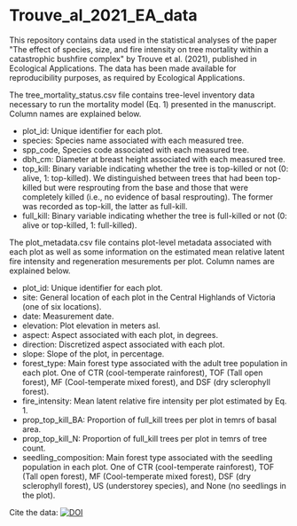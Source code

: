 # Trouve_al_2021_EA_data

This repository contains data used in the statistical analyses of the paper "The effect of species, size, and fire intensity on tree mortality within a catastrophic bushfire complex" by Trouve et al. (2021), published in Ecological Applications.
The data has been made available for reproducibility purposes, as required by Ecological Applications. 

The tree_mortality_status.csv file contains tree-level inventory data necessary to run the mortality model (Eq. 1) presented in the manuscript. Column names are  explained below.

* plot_id: Unique identifier for each plot.
* species: Species name associated with each measured tree.
* spp_code, Species code associated with each measured tree.
* dbh_cm: Diameter at breast height associated with each measured tree.
* top_kill: Binary variable indicating whether the tree is top-killed or not (0: alive, 1: top-killed). We distinguished between trees that had been top-killed but were resprouting from the base and those that were completely killed (i.e., no evidence of basal resprouting). The former was recorded as top-kill, the latter as full-kill.
* full_kill: Binary variable indicating whether the tree is full-killed or not (0: alive or top-killed, 1: full-killed).

The plot_metadata.csv file contains plot-level metadata associated with each plot as well as some information on the estimated mean relative latent fire intensity and regeneration mesurements per plot.
Column names are  explained below.

* plot_id: Unique identifier for each plot.
* site: General location of each plot in the Central Highlands of Victoria (one of six locations).
* date: Measurement date.
* elevation: Plot elevation in meters asl.
* aspect: Aspect associated with each plot, in degrees.
* direction: Discretized aspect associated with each plot.
* slope: Slope of the plot, in percentage.
* forest_type: Main forest type associated with the adult tree population in each plot. One of CTR (cool-temperate rainforest), TOF (Tall open forest), MF (Cool-temperate mixed forest), and DSF (dry sclerophyll forest).
* fire_intensity: Mean latent relative fire intensity per plot estimated by Eq. 1.
* prop_top_kill_BA: Proportion of full_kill trees per plot in temrs of basal area.
* prop_top_kill_N: Proportion of full_kill trees per plot in temrs of tree count.
* seedling_composition: Main forest type associated with the seedling population in each plot. One of CTR (cool-temperate rainforest), TOF (Tall open forest), MF (Cool-temperate mixed forest), DSF (dry sclerophyll forest), US (understorey species), and None (no seedlings in the plot).

Cite the data:
[![DOI](https://zenodo.org/badge/362739469.svg)](https://zenodo.org/badge/latestdoi/362739469)

